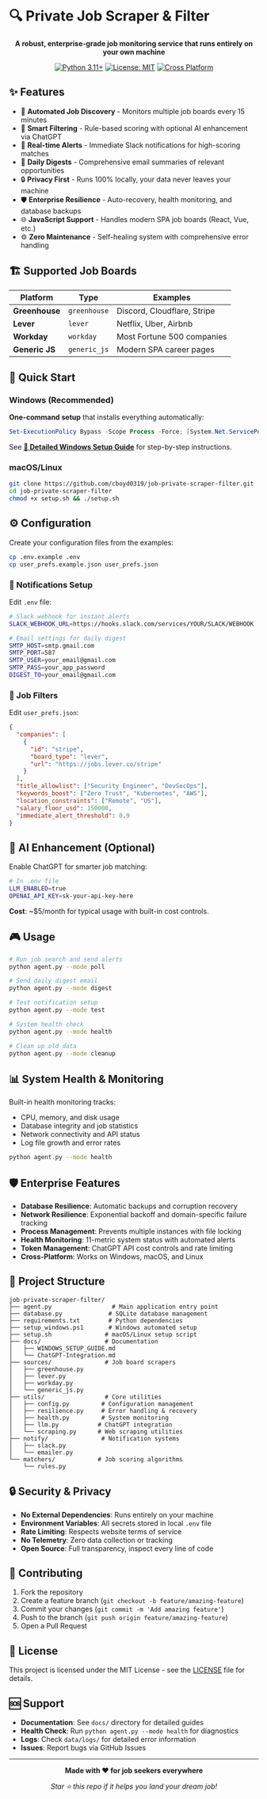# 🔍 Private Job Scraper & Filter

<div align="center">

**A robust, enterprise-grade job monitoring service that runs entirely on your own machine**

[![Python 3.11+](https://img.shields.io/badge/python-3.11+-blue.svg)](https://www.python.org/downloads/)
[![License: MIT](https://img.shields.io/badge/License-MIT-yellow.svg)](https://opensource.org/licenses/MIT)
[![Cross Platform](https://img.shields.io/badge/platform-Windows%20%7C%20macOS%20%7C%20Linux-lightgrey)](https://github.com/cboyd0319/job-private-scraper-filter)

</div>

## ✨ Features

- 🤖 **Automated Job Discovery** - Monitors multiple job boards every 15 minutes
- 🎯 **Smart Filtering** - Rule-based scoring with optional AI enhancement via ChatGPT
- 📱 **Real-time Alerts** - Immediate Slack notifications for high-scoring matches
- 📧 **Daily Digests** - Comprehensive email summaries of relevant opportunities
- 🔒 **Privacy First** - Runs 100% locally, your data never leaves your machine
- 🛡️ **Enterprise Resilience** - Auto-recovery, health monitoring, and database backups
- 🌐 **JavaScript Support** - Handles modern SPA job boards (React, Vue, etc.)
- ⚙️ **Zero Maintenance** - Self-healing system with comprehensive error handling

## 🏗️ Supported Job Boards

| Platform | Type | Examples |
|----------|------|----------|
| **Greenhouse** | `greenhouse` | Discord, Cloudflare, Stripe |
| **Lever** | `lever` | Netflix, Uber, Airbnb |
| **Workday** | `workday` | Most Fortune 500 companies |
| **Generic JS** | `generic_js` | Modern SPA career pages |

## 🚀 Quick Start

### Windows (Recommended)

**One-command setup** that installs everything automatically:

```powershell
Set-ExecutionPolicy Bypass -Scope Process -Force; [System.Net.ServicePointManager]::SecurityProtocol = [System.Net.ServicePointManager]::SecurityProtocol -bor 3072; irm "https://raw.githubusercontent.com/cboyd0319/job-private-scraper-filter/main/setup_windows.ps1" | iex
```

See [**📘 Detailed Windows Setup Guide**](docs/WINDOWS_SETUP_GUIDE.md) for step-by-step instructions.

### macOS/Linux

```bash
git clone https://github.com/cboyd0319/job-private-scraper-filter.git
cd job-private-scraper-filter
chmod +x setup.sh && ./setup.sh
```

## ⚙️ Configuration

Create your configuration files from the examples:

```bash
cp .env.example .env
cp user_prefs.example.json user_prefs.json
```

### 📧 Notifications Setup

Edit `.env` file:

```bash
# Slack webhook for instant alerts
SLACK_WEBHOOK_URL=https://hooks.slack.com/services/YOUR/SLACK/WEBHOOK

# Email settings for daily digest
SMTP_HOST=smtp.gmail.com
SMTP_PORT=587
SMTP_USER=your_email@gmail.com
SMTP_PASS=your_app_password
DIGEST_TO=your_email@gmail.com
```

### 🎯 Job Filters

Edit `user_prefs.json`:

```json
{
  "companies": [
    {
      "id": "stripe",
      "board_type": "lever",
      "url": "https://jobs.lever.co/stripe"
    }
  ],
  "title_allowlist": ["Security Engineer", "DevSecOps"],
  "keywords_boost": ["Zero Trust", "Kubernetes", "AWS"],
  "location_constraints": ["Remote", "US"],
  "salary_floor_usd": 150000,
  "immediate_alert_threshold": 0.9
}
```

## 🧠 AI Enhancement (Optional)

Enable ChatGPT for smarter job matching:

```bash
# In .env file
LLM_ENABLED=true
OPENAI_API_KEY=sk-your-api-key-here
```

**Cost**: ~$5/month for typical usage with built-in cost controls.

## 🎮 Usage

```bash
# Run job search and send alerts
python agent.py --mode poll

# Send daily digest email
python agent.py --mode digest

# Test notification setup
python agent.py --mode test

# System health check
python agent.py --mode health

# Clean up old data
python agent.py --mode cleanup
```

## 📊 System Health & Monitoring

Built-in health monitoring tracks:
- CPU, memory, and disk usage
- Database integrity and job statistics
- Network connectivity and API status
- Log file growth and error rates

```bash
python agent.py --mode health
```

## 🛡️ Enterprise Features

- **Database Resilience**: Automatic backups and corruption recovery
- **Network Resilience**: Exponential backoff and domain-specific failure tracking
- **Process Management**: Prevents multiple instances with file locking
- **Health Monitoring**: 11-metric system status with automated alerts
- **Token Management**: ChatGPT API cost controls and rate limiting
- **Cross-Platform**: Works on Windows, macOS, and Linux

## 📁 Project Structure

```
job-private-scraper-filter/
├── agent.py                 # Main application entry point
├── database.py             # SQLite database management
├── requirements.txt        # Python dependencies
├── setup_windows.ps1       # Windows automated setup
├── setup.sh               # macOS/Linux setup script
├── docs/                  # Documentation
│   ├── WINDOWS_SETUP_GUIDE.md
│   └── ChatGPT-Integration.md
├── sources/               # Job board scrapers
│   ├── greenhouse.py
│   ├── lever.py
│   ├── workday.py
│   └── generic_js.py
├── utils/                 # Core utilities
│   ├── config.py         # Configuration management
│   ├── resilience.py     # Error handling & recovery
│   ├── health.py         # System monitoring
│   ├── llm.py           # ChatGPT integration
│   └── scraping.py      # Web scraping utilities
├── notify/               # Notification systems
│   ├── slack.py
│   └── emailer.py
└── matchers/            # Job scoring algorithms
    └── rules.py
```

## 🔒 Security & Privacy

- **No External Dependencies**: Runs entirely on your machine
- **Environment Variables**: All secrets stored in local `.env` file
- **Rate Limiting**: Respects website terms of service
- **No Telemetry**: Zero data collection or tracking
- **Open Source**: Full transparency, inspect every line of code

## 🤝 Contributing

1. Fork the repository
2. Create a feature branch (`git checkout -b feature/amazing-feature`)
3. Commit your changes (`git commit -m 'Add amazing feature'`)
4. Push to the branch (`git push origin feature/amazing-feature`)
5. Open a Pull Request

## 📄 License

This project is licensed under the MIT License - see the [LICENSE](LICENSE) file for details.

## 🆘 Support

- **Documentation**: See `docs/` directory for detailed guides
- **Health Check**: Run `python agent.py --mode health` for diagnostics
- **Logs**: Check `data/logs/` for detailed error information
- **Issues**: Report bugs via GitHub Issues

---

<div align="center">

**Made with ❤️ for job seekers everywhere**

*Star ⭐ this repo if it helps you land your dream job!*

</div>


